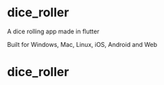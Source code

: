 # dice_roller

A dice rolling app made in flutter

Built for Windows, Mac, Linux, iOS, Android and Web

# dice_roller
